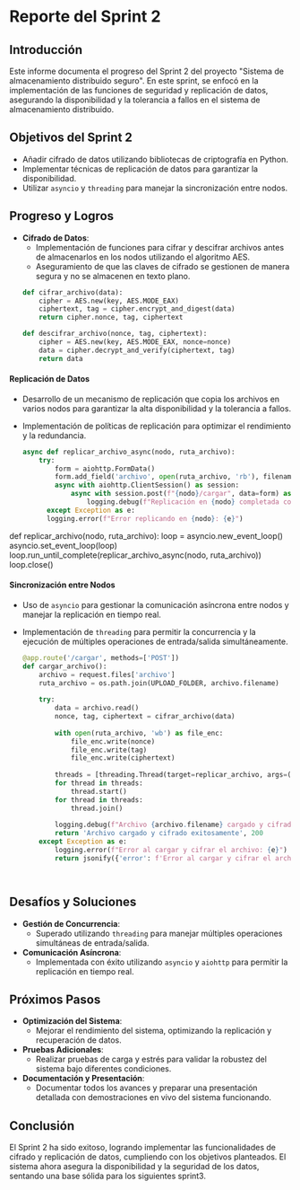 # Reporte del Sprint 2

## Introducción
Este informe documenta el progreso del Sprint 2 del proyecto "Sistema de almacenamiento distribuido seguro". En este sprint, se enfocó en la implementación de las funciones de seguridad y replicación de datos, asegurando la disponibilidad y la tolerancia a fallos en el sistema de almacenamiento distribuido.

## Objetivos del Sprint 2
- Añadir cifrado de datos utilizando bibliotecas de criptografía en Python.
- Implementar técnicas de replicación de datos para garantizar la disponibilidad.
- Utilizar `asyncio` y `threading` para manejar la sincronización entre nodos.

## Progreso y Logros
- **Cifrado de Datos**:
  - Implementación de funciones para cifrar y descifrar archivos antes de almacenarlos en los nodos utilizando el algoritmo AES.
  - Aseguramiento de que las claves de cifrado se gestionen de manera segura y no se almacenen en texto plano.
  ```python
  def cifrar_archivo(data):
      cipher = AES.new(key, AES.MODE_EAX)
      ciphertext, tag = cipher.encrypt_and_digest(data)
      return cipher.nonce, tag, ciphertext

  def descifrar_archivo(nonce, tag, ciphertext):
      cipher = AES.new(key, AES.MODE_EAX, nonce=nonce)
      data = cipher.decrypt_and_verify(ciphertext, tag)
      return data

#### Replicación de Datos

- Desarrollo de un mecanismo de replicación que copia los archivos en varios nodos para garantizar la alta disponibilidad y la tolerancia a fallos.
- Implementación de políticas de replicación para optimizar el rendimiento y la redundancia.

  ```python
  async def replicar_archivo_async(nodo, ruta_archivo):
      try:
          form = aiohttp.FormData()
          form.add_field('archivo', open(ruta_archivo, 'rb'), filename=os.path.basename(ruta_archivo))
          async with aiohttp.ClientSession() as session:
              async with session.post(f"{nodo}/cargar", data=form) as response:
                  logging.debug(f"Replicación en {nodo} completada con estado {response.status}")
        except Exception as e:
        logging.error(f"Error replicando en {nodo}: {e}")

def replicar_archivo(nodo, ruta_archivo):
    loop = asyncio.new_event_loop()
    asyncio.set_event_loop(loop)
    loop.run_until_complete(replicar_archivo_async(nodo, ruta_archivo))
    loop.close()



#### Sincronización entre Nodos

- Uso de `asyncio` para gestionar la comunicación asíncrona entre nodos y manejar la replicación en tiempo real.
- Implementación de `threading` para permitir la concurrencia y la ejecución de múltiples operaciones de entrada/salida simultáneamente.

  ```python
  @app.route('/cargar', methods=['POST'])
  def cargar_archivo():
      archivo = request.files['archivo']
      ruta_archivo = os.path.join(UPLOAD_FOLDER, archivo.filename)
    
      try:
          data = archivo.read()
          nonce, tag, ciphertext = cifrar_archivo(data)
        
          with open(ruta_archivo, 'wb') as file_enc:
              file_enc.write(nonce)
              file_enc.write(tag)
              file_enc.write(ciphertext)
        
          threads = [threading.Thread(target=replicar_archivo, args=(nodo, ruta_archivo)) for nodo in NODOS]
          for thread in threads:
              thread.start()
          for thread in threads:
              thread.join()
        
          logging.debug(f"Archivo {archivo.filename} cargado y cifrado exitosamente en {ruta_archivo}.")
          return 'Archivo cargado y cifrado exitosamente', 200
      except Exception as e:
          logging.error(f"Error al cargar y cifrar el archivo: {e}")
          return jsonify({'error': f'Error al cargar y cifrar el archivo: {e}'}), 500




## Desafíos y Soluciones

- **Gestión de Concurrencia**:
  - Superado utilizando `threading` para manejar múltiples operaciones simultáneas de entrada/salida.
- **Comunicación Asíncrona**:
  - Implementada con éxito utilizando `asyncio` y `aiohttp` para permitir la replicación en tiempo real.

## Próximos Pasos

- **Optimización del Sistema**:
  - Mejorar el rendimiento del sistema, optimizando la replicación y recuperación de datos.
- **Pruebas Adicionales**:
  - Realizar pruebas de carga y estrés para validar la robustez del sistema bajo diferentes condiciones.
- **Documentación y Presentación**:
  - Documentar todos los avances y preparar una presentación detallada con demostraciones en vivo del sistema funcionando.

## Conclusión

El Sprint 2 ha sido exitoso, logrando implementar las funcionalidades de cifrado y replicación de datos, cumpliendo con los objetivos planteados. El sistema ahora asegura la disponibilidad y la seguridad de los datos, sentando una base sólida para los siguientes sprint3.

